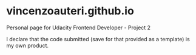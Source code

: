 vincenzoauteri.github.io
========================

Personal page for Udacity Frontend Developer - Project 2 

I declare that the code submitted (save for that provided as a template) is my own product.
